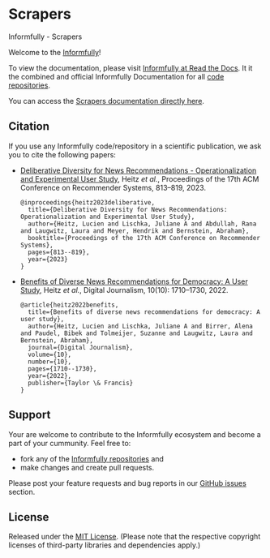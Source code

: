 # Scrapers
Informfully - Scrapers

Welcome to the [Informfully](https://informfully.ch/)!

To view the documentation, please visit [Informfully at Read the Docs](https://informfully.readthedocs.io/). It it the combined and official Informfully Documentation for all [code repositories](https://github.com/orgs/Informfully/repositories).

You can access the [Scrapers documentation directly here](https://informfully.readthedocs.io/en/latest/scrapers.html).

## Citation
If you use any Informfully code/repository in a scientific publication, we ask you to cite the following papers:

- [Deliberative Diversity for News Recommendations - Operationalization and Experimental User Study](https://dl.acm.org/doi/10.1145/3604915.3608834), Heitz *et al.*, Proceedings of the 17th ACM Conference on Recommender Systems, 813–819, 2023.

  ```
  @inproceedings{heitz2023deliberative,
    title={Deliberative Diversity for News Recommendations: Operationalization and Experimental User Study},
    author={Heitz, Lucien and Lischka, Juliane A and Abdullah, Rana and Laugwitz, Laura and Meyer, Hendrik and Bernstein, Abraham},
    booktitle={Proceedings of the 17th ACM Conference on Recommender Systems},
    pages={813--819},
    year={2023}
  }
  ```

- [Benefits of Diverse News Recommendations for Democracy: A User Study](https://www.tandfonline.com/doi/full/10.1080/21670811.2021.2021804), Heitz *et al.*, Digital Journalism, 10(10): 1710–1730, 2022.

  ```
  @article{heitz2022benefits,
    title={Benefits of diverse news recommendations for democracy: A user study},
    author={Heitz, Lucien and Lischka, Juliane A and Birrer, Alena and Paudel, Bibek and Tolmeijer, Suzanne and Laugwitz, Laura and Bernstein, Abraham},
    journal={Digital Journalism},
    volume={10},
    number={10},
    pages={1710--1730},
    year={2022},
    publisher={Taylor \& Francis}
  }
  ```

## Support
Your are welcome to contribute to the Informfully ecosystem and become a part of your cummunity. Feel free to:
  - fork any of the [Informfully repositories](https://github.com/Informfully/Documentation) and
  - make changes and create pull requests.

Please post your feature requests and bug reports in our [GitHub issues](https://github.com/Informfully/Documentation/issues) section.

## License
Released under the [MIT License](LICENSE). (Please note that the respective copyright licenses of third-party libraries and dependencies apply.)
